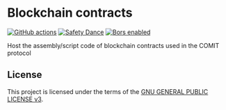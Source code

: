 # Blockchain contracts

[![GitHub actions](https://github.com/comit-network/blockchain-contracts/workflows/CI/badge.svg)](https://github.com/comit-network/blockchain-contracts/actions)
[![Safety Dance](https://img.shields.io/badge/unsafe-forbidden-success.svg)](https://github.com/rust-secure-code/safety-dance/)
[![Bors enabled](https://bors.tech/images/badge_small.svg)](https://app.bors.tech/repositories/21094)

Host the assembly/script code of blockchain contracts used in the COMIT protocol

## License

This project is licensed under the terms of the [GNU GENERAL PUBLIC LICENSE v3](LICENSE.md).
